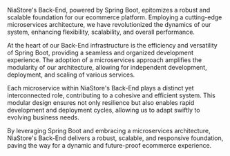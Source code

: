 NiaStore's Back-End, powered by Spring Boot, epitomizes a robust and scalable foundation for our ecommerce platform. Employing a cutting-edge microservices architecture, we have revolutionized the dynamics of our system, enhancing flexibility, scalability, and overall performance.

At the heart of our Back-End infrastructure is the efficiency and versatility of Spring Boot, providing a seamless and organized development experience. The adoption of a microservices approach amplifies the modularity of our architecture, allowing for independent development, deployment, and scaling of various services.

Each microservice within NiaStore's Back-End plays a distinct yet interconnected role, contributing to a cohesive and efficient system. This modular design ensures not only resilience but also enables rapid development and deployment cycles, allowing us to adapt swiftly to evolving business needs.

By leveraging Spring Boot and embracing a microservices architecture, NiaStore's Back-End delivers a robust, scalable, and responsive foundation, paving the way for a dynamic and future-proof ecommerce experience.
